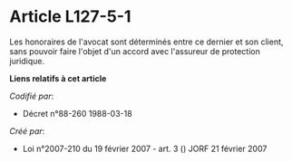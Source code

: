 # Article L127-5-1

Les honoraires de l'avocat sont déterminés entre ce dernier et son client, sans pouvoir faire l'objet d'un accord avec
l'assureur de protection juridique.

**Liens relatifs à cet article**

_Codifié par_:

  - Décret n°88-260 1988-03-18

_Créé par_:

  - Loi n°2007-210 du 19 février 2007 - art. 3 () JORF 21 février 2007
